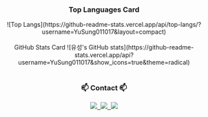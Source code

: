 <div align="center">
<h3 align="center">Top Languages Card</h3>
![Top Langs](https://github-readme-stats.vercel.app/api/top-langs/?username=YuSung011017&layout=compact)
</div>
<br>
<div align="center">
GitHub Stats Card
![유성's GitHub stats](https://github-readme-stats.vercel.app/api?username=YuSung011017&show_icons=true&theme=radical)
</div>
<br>
<h3 align="center">📫 Contact 📫</h3>
<div align="center">
  <a href="https://velog.io/@dldbtjd14742/posts">
    <img src="https://img.shields.io/badge/Velog-1EBC8F?style=for-the-badge&logo=velog&logoColor=white" />&nbsp
  </a>
  <a href="salamander011017@gmail.com">
    <img
      src="https://img.shields.io/badge/oka1313@gmail.com-D14836?style=for-the-badge&logo=gmail&logoColor=white"/>&nbsp
  </a>
<a href="https://married-dumpling-0ef.notion.site/main-3bb508e80e854a4b81301c9b5f66e530" target="_blank">
<img 
	src="https://img.shields.io/badge/000000?style=for-the-badg&logo=Notion&logoColor=000000"/>
</a>
</div>
